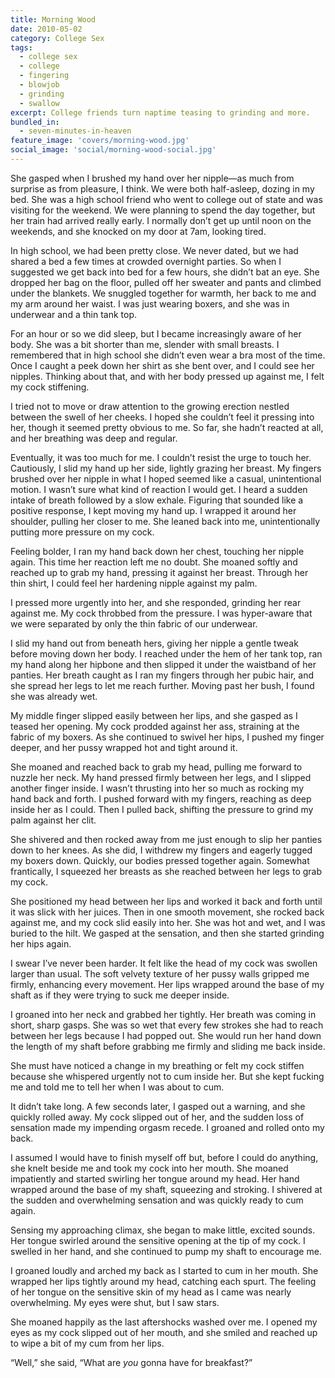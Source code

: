 ```yaml
---
title: Morning Wood
date: 2010-05-02
category: College Sex
tags:
  - college sex
  - college
  - fingering
  - blowjob
  - grinding
  - swallow
excerpt: College friends turn naptime teasing to grinding and more.
bundled_in:
  - seven-minutes-in-heaven
feature_image: 'covers/morning-wood.jpg'
social_image: 'social/morning-wood-social.jpg'
---
```


She gasped when I brushed my hand over her nipple—as much from surprise as from pleasure, I think. We were both half-asleep, dozing in my bed. She was a high school friend who went to college out of state and was visiting for the weekend. We were planning to spend the day together, but her train had arrived really early. I normally don’t get up until noon on the weekends, and she knocked on my door at 7am, looking tired.

In high school, we had been pretty close. We never dated, but we had shared a bed a few times at crowded overnight parties. So when I suggested we get back into bed for a few hours, she didn’t bat an eye. She dropped her bag on the floor, pulled off her sweater and pants and climbed under the blankets. We snuggled together for warmth, her back to me and my arm around her waist. I was just wearing boxers, and she was in underwear and a thin tank top.

For an hour or so we did sleep, but I became increasingly aware of her body. She was a bit shorter than me, slender with small breasts. I remembered that in high school she didn’t even wear a bra most of the time. Once I caught a peek down her shirt as she bent over, and I could see her nipples. Thinking about that, and with her body pressed up against me, I felt my cock stiffening.

I tried not to move or draw attention to the growing erection nestled between the swell of her cheeks. I hoped she couldn’t feel it pressing into her, though it seemed pretty obvious to me. So far, she hadn’t reacted at all, and her breathing was deep and regular.

Eventually, it was too much for me. I couldn’t resist the urge to touch her. Cautiously, I slid my hand up her side, lightly grazing her breast. My fingers brushed over her nipple in what I hoped seemed like a casual, unintentional motion. I wasn’t sure what kind of reaction I would get. I heard a sudden intake of breath followed by a slow exhale. Figuring that sounded like a positive response, I kept moving my hand up. I wrapped it around her shoulder, pulling her closer to me. She leaned back into me, unintentionally putting more pressure on my cock.

Feeling bolder, I ran my hand back down her chest, touching her nipple again. This time her reaction left me no doubt. She moaned softly and reached up to grab my hand, pressing it against her breast. Through her thin shirt, I could feel her hardening nipple against my palm.

I pressed more urgently into her, and she responded, grinding her rear against me. My cock throbbed from the pressure. I was hyper-aware that we were separated by only the thin fabric of our underwear.

I slid my hand out from beneath hers, giving her nipple a gentle tweak before moving down her body. I reached under the hem of her tank top, ran my hand along her hipbone and then slipped it under the waistband of her panties. Her breath caught as I ran my fingers through her pubic hair, and she spread her legs to let me reach further. Moving past her bush, I found she was already wet.

My middle finger slipped easily between her lips, and she gasped as I teased her opening. My cock prodded against her ass, straining at the fabric of my boxers. As she continued to swivel her hips, I pushed my finger deeper, and her pussy wrapped hot and tight around it.

She moaned and reached back to grab my head, pulling me forward to nuzzle her neck. My hand pressed firmly between her legs, and I slipped another finger inside. I wasn’t thrusting into her so much as rocking my hand back and forth. I pushed forward with my fingers, reaching as deep inside her as I could. Then I pulled back, shifting the pressure to grind my palm against her clit.

She shivered and then rocked away from me just enough to slip her panties down to her knees. As she did, I withdrew my fingers and eagerly tugged my boxers down. Quickly, our bodies pressed together again. Somewhat frantically, I squeezed her breasts as she reached between her legs to grab my cock.

She positioned my head between her lips and worked it back and forth until it was slick with her juices. Then in one smooth movement, she rocked back against me, and my cock slid easily into her. She was hot and wet, and I was buried to the hilt. We gasped at the sensation, and then she started grinding her hips again.

I swear I’ve never been harder. It felt like the head of my cock was swollen larger than usual. The soft velvety texture of her pussy walls gripped me firmly, enhancing every movement. Her lips wrapped around the base of my shaft as if they were trying to suck me deeper inside.

I groaned into her neck and grabbed her tightly. Her breath was coming in short, sharp gasps. She was so wet that every few strokes she had to reach between her legs because I had popped out. She would run her hand down the length of my shaft before grabbing me firmly and sliding me back inside.

She must have noticed a change in my breathing or felt my cock stiffen because she whispered urgently not to cum inside her. But she kept fucking me and told me to tell her when I was about to cum.

It didn’t take long. A few seconds later, I gasped out a warning, and she quickly rolled away. My cock slipped out of her, and the sudden loss of sensation made my impending orgasm recede. I groaned and rolled onto my back.

I assumed I would have to finish myself off but, before I could do anything, she knelt beside me and took my cock into her mouth. She moaned impatiently and started swirling her tongue around my head. Her hand wrapped around the base of my shaft, squeezing and stroking. I shivered at the sudden and overwhelming sensation and was quickly ready to cum again.

Sensing my approaching climax, she began to make little, excited sounds. Her tongue swirled around the sensitive opening at the tip of my cock. I swelled in her hand, and she continued to pump my shaft to encourage me.

I groaned loudly and arched my back as I started to cum in her mouth. She wrapped her lips tightly around my head, catching each spurt. The feeling of her tongue on the sensitive skin of my head as I came was nearly overwhelming. My eyes were shut, but I saw stars.

She moaned happily as the last aftershocks washed over me. I opened my eyes as my cock slipped out of her mouth, and she smiled and reached up to wipe a bit of my cum from her lips.

“Well,” she said, “What are _you_ gonna have for breakfast?”

